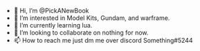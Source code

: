 - 👋 Hi, I’m @PickANewBook
- 👀 I’m interested in Model Kits, Gundam, and warframe.
- 🌱 I’m currently learning lua.
- 💞️ I’m looking to collaborate on nothing for now.
- 📫 How to reach me just dm me over discord Something#5244

<!---
PickANewBook/PickANewBook is a ✨ special ✨ repository because its `README.md` (this file) appears on your GitHub profile.
You can click the Preview link to take a look at your changes.
--->
